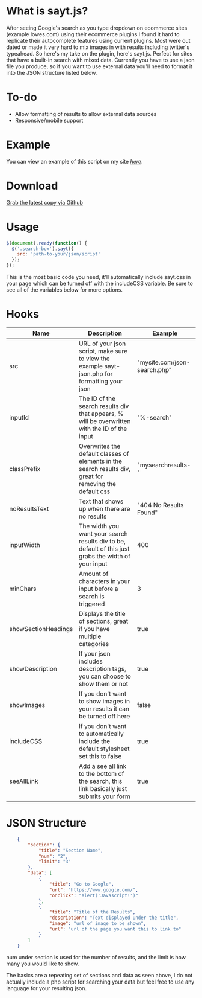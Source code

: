 What is sayt.js?
================

After seeing Google's search as you type dropdown on ecommerce sites (example lowes.com) using their ecommerce plugins I found it hard to replicate their autocomplete features using current plugins. Most were out dated or made it very hard to mix images in with results including twitter's typeahead. So here's my take on the plugin, here's sayt.js. Perfect for sites that have a built-in search with mixed data. Currently you have to use a json file you produce, so if you want to use external data you'll need to format it into the JSON structure listed below.

To-do
=====

- Allow formatting of results to allow external data sources
- Responsive/mobile support

Example
=======

You can view an example of this script on my site *[here](http://drawne.com/demo/sayt.js "sayt.js example")*.

Download
========

[Grab the latest copy via Github](https://github.com/someguy9/sayt.js/archive/master.zip)

Usage
======

```javascript
$(document).ready(function() {
  $('.search-box').sayt({
    src: 'path-to-your/json/script'
  });
});
```
This is the most basic code you need, it'll automatically include sayt.css in your page which can be turned off with the includeCSS variable. Be sure to see all of the variables below for more options.

Hooks
=====

| Name          | Description   | Example  |
| ------------- | ------------- | -------- |
| src      | URL of your json script, make sure to view the example sayt-json.php for formatting your json | "mysite.com/json-search.php" |
| inputId      | The ID of the search results div that appears, % will be overwritten with the ID of the input | "%-search" |
| classPrefix      | Overwrites the default classes of elements in the search results div, great for removing the default css | "mysearchresults-" |
| noResultsText      | Text that shows up when there are no results | "404 No Results Found" |
| inputWidth      | The width you want your search results div to be, default of this just grabs the width of your input | 400 |
| minChars      | Amount of characters in your input before a search is triggered | 3 |
| showSectionHeadings      | Displays the title of sections, great if you have multiple categories | true |
| showDescription      | If your json includes description tags, you can choose to show them or not  | true |
| showImages      | If you don't want to show images in your results it can be turned off here  | false |
| includeCSS      | If you don't want to automatically include the default stylesheet set this to false  | true |
| seeAllLink      | Add a see all link to the bottom of the search, this link basically just submits your form | true |


JSON Structure
==============

```json
    {
        "section": {
            "title": "Section Name",
            "num": "2",
            "limit": "3"
        },
        "data": [
            {
                "title": "Go to Google",
                "url": "https://www.google.com/",
                "onclick": "alert('Javascript!')"
            },
            {
                "title": "Title of the Results",
                "description": "Text displayed under the title",
                "image": "url of image to be shown",
                "url": "url of the page you want this to link to"
            }
        ]
    }

```

num under section is used for the number of results, and the limit is how many you would like to show.

The basics are a repeating set of sections and data as seen above, I do not actually include a php script for searching your data but feel free to use any language for your resulting json.